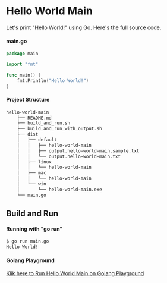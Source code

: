 # Hello World Main

Let's print "Hello World!" using Go. Here's the full source code.

#### main.go

```go
package main

import "fmt"

func main() {
	fmt.Println("Hello World!")
}
```

#### Project Structure

```bash
hello-world-main
    ├── README.md
    ├── build_and_run.sh
    ├── build_and_run_with_output.sh
    ├── dist
    │   ├── default
    │   │   ├── hello-world-main
    │   │   ├── output.hello-world-main.sample.txt
    │   │   └── output.hello-world-main.txt
    │   ├── linux
    │   │   └── hello-world-main
    │   ├── mac
    │   │   └── hello-world-main
    │   └── win
    │       └── hello-world-main.exe
    └── main.go
```

## Build and Run

#### Running with "go run"

```bash
$ go run main.go
Hello World!
```

#### Golang Playground

[Klik here to Run Hello World Main on Golang Playground](https://play.golang.org/p/oid3fhp9Cru)